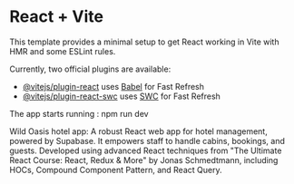 # React + Vite

This template provides a minimal setup to get React working in Vite with HMR and some ESLint rules.

Currently, two official plugins are available:

- [@vitejs/plugin-react](https://github.com/vitejs/vite-plugin-react/blob/main/packages/plugin-react/README.md) uses [Babel](https://babeljs.io/) for Fast Refresh
- [@vitejs/plugin-react-swc](https://github.com/vitejs/vite-plugin-react-swc) uses [SWC](https://swc.rs/) for Fast Refresh

The app starts running : npm run dev

Wild Oasis hotel app: A robust React web app for hotel
management, powered by Supabase. It empowers staff
to handle cabins, bookings, and guests. Developed using
advanced React techniques from "The Ultimate React
Course: React, Redux & More" by Jonas Schmedtmann,
including HOCs, Compound Component Pattern, and
React Query.
